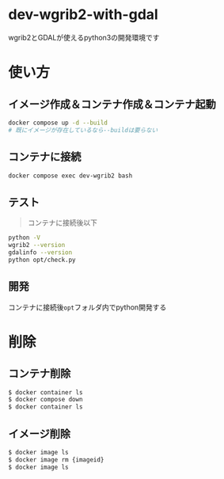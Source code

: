 # dev-wgrib2-with-gdal

wgrib2とGDALが使えるpython3の開発環境です

# 使い方

## イメージ作成＆コンテナ作成＆コンテナ起動

```sh
docker compose up -d --build
# 既にイメージが存在しているなら--buildは要らない
```

## コンテナに接続

```sh
docker compose exec dev-wgrib2 bash
```

## テスト

> コンテナに接続後以下

```sh
python -V
wgrib2 --version
gdalinfo --version
python opt/check.py
```

## 開発

コンテナに接続後`opt`フォルダ内でpython開発する

# 削除

## コンテナ削除

```sh
$ docker container ls
$ docker compose down
$ docker container ls
```

## イメージ削除

```sh
$ docker image ls
$ docker image rm {imageid}
$ docker image ls
```
